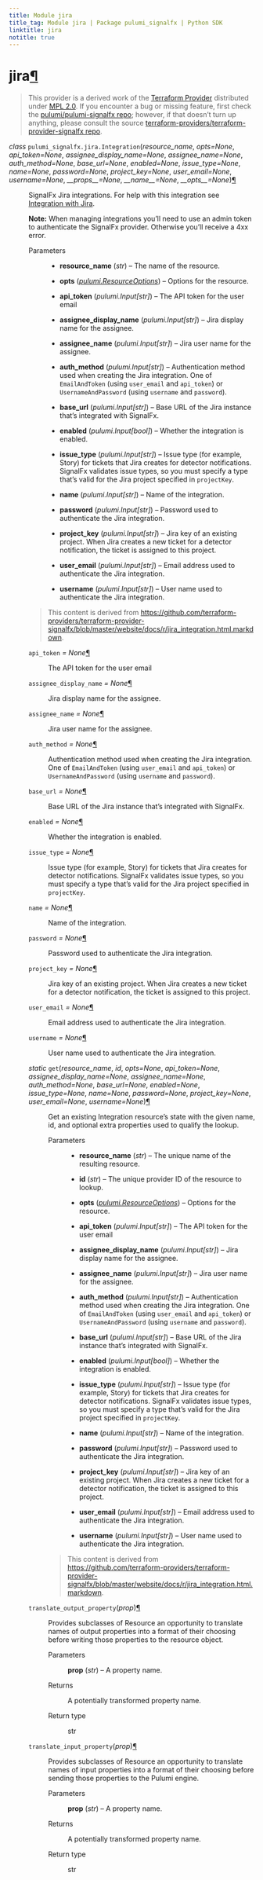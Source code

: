 ```yaml
---
title: Module jira
title_tag: Module jira | Package pulumi_signalfx | Python SDK
linktitle: jira
notitle: true
---
```


<div class="section" id="jira">
<h1>jira<a class="headerlink" href="#jira" title="Permalink to this headline">¶</a></h1>
<blockquote>
<div><p>This provider is a derived work of the <a class="reference external" href="https://github.com/terraform-providers/terraform-provider-signalfx">Terraform Provider</a> distributed under
<a class="reference external" href="https://www.mozilla.org/en-US/MPL/2.0/">MPL 2.0</a>. If you encounter a bug or missing feature, first check the
<a class="reference external" href="https://github.com/pulumi/pulumi-signalfx/issues">pulumi/pulumi-signalfx repo</a>; however, if that doesn’t turn up
anything, please consult the source <a class="reference external" href="https://github.com/terraform-providers/terraform-provider-signalfx/issues">terraform-providers/terraform-provider-signalfx repo</a>.</p>
</div></blockquote>
<span class="target" id="module-pulumi_signalfx.jira"></span><dl class="class">
<dt id="pulumi_signalfx.jira.Integration">
<em class="property">class </em><code class="sig-prename descclassname">pulumi_signalfx.jira.</code><code class="sig-name descname">Integration</code><span class="sig-paren">(</span><em class="sig-param">resource_name</em>, <em class="sig-param">opts=None</em>, <em class="sig-param">api_token=None</em>, <em class="sig-param">assignee_display_name=None</em>, <em class="sig-param">assignee_name=None</em>, <em class="sig-param">auth_method=None</em>, <em class="sig-param">base_url=None</em>, <em class="sig-param">enabled=None</em>, <em class="sig-param">issue_type=None</em>, <em class="sig-param">name=None</em>, <em class="sig-param">password=None</em>, <em class="sig-param">project_key=None</em>, <em class="sig-param">user_email=None</em>, <em class="sig-param">username=None</em>, <em class="sig-param">__props__=None</em>, <em class="sig-param">__name__=None</em>, <em class="sig-param">__opts__=None</em><span class="sig-paren">)</span><a class="headerlink" href="#pulumi_signalfx.jira.Integration" title="Permalink to this definition">¶</a></dt>
<dd><p>SignalFx Jira integrations. For help with this integration see <a class="reference external" href="https://docs.signalfx.com/en/latest/admin-guide/integrate-notifications.html#integrate-with-jira">Integration with Jira</a>.</p>
<p><strong>Note:</strong> When managing integrations you’ll need to use an admin token to authenticate the SignalFx provider. Otherwise you’ll receive a 4xx error.</p>
<dl class="field-list simple">
<dt class="field-odd">Parameters</dt>
<dd class="field-odd"><ul class="simple">
<li><p><strong>resource_name</strong> (<em>str</em>) – The name of the resource.</p></li>
<li><p><strong>opts</strong> (<a class="reference internal" href="../../pulumi/#pulumi.ResourceOptions" title="pulumi.ResourceOptions"><em>pulumi.ResourceOptions</em></a>) – Options for the resource.</p></li>
<li><p><strong>api_token</strong> (<em>pulumi.Input</em><em>[</em><em>str</em><em>]</em>) – The API token for the user email</p></li>
<li><p><strong>assignee_display_name</strong> (<em>pulumi.Input</em><em>[</em><em>str</em><em>]</em>) – Jira display name for the assignee.</p></li>
<li><p><strong>assignee_name</strong> (<em>pulumi.Input</em><em>[</em><em>str</em><em>]</em>) – Jira user name for the assignee.</p></li>
<li><p><strong>auth_method</strong> (<em>pulumi.Input</em><em>[</em><em>str</em><em>]</em>) – Authentication method used when creating the Jira integration. One of <code class="docutils literal notranslate"><span class="pre">EmailAndToken</span></code> (using <code class="docutils literal notranslate"><span class="pre">user_email</span></code> and <code class="docutils literal notranslate"><span class="pre">api_token</span></code>) or <code class="docutils literal notranslate"><span class="pre">UsernameAndPassword</span></code> (using <code class="docutils literal notranslate"><span class="pre">username</span></code> and <code class="docutils literal notranslate"><span class="pre">password</span></code>).</p></li>
<li><p><strong>base_url</strong> (<em>pulumi.Input</em><em>[</em><em>str</em><em>]</em>) – Base URL of the Jira instance that’s integrated with SignalFx.</p></li>
<li><p><strong>enabled</strong> (<em>pulumi.Input</em><em>[</em><em>bool</em><em>]</em>) – Whether the integration is enabled.</p></li>
<li><p><strong>issue_type</strong> (<em>pulumi.Input</em><em>[</em><em>str</em><em>]</em>) – Issue type (for example, Story) for tickets that Jira creates for detector notifications. SignalFx validates issue types, so you must specify a type that’s valid for the Jira project specified in <code class="docutils literal notranslate"><span class="pre">projectKey</span></code>.</p></li>
<li><p><strong>name</strong> (<em>pulumi.Input</em><em>[</em><em>str</em><em>]</em>) – Name of the integration.</p></li>
<li><p><strong>password</strong> (<em>pulumi.Input</em><em>[</em><em>str</em><em>]</em>) – Password used to authenticate the Jira integration.</p></li>
<li><p><strong>project_key</strong> (<em>pulumi.Input</em><em>[</em><em>str</em><em>]</em>) – Jira key of an existing project. When Jira creates a new ticket for a detector notification, the ticket is assigned to this project.</p></li>
<li><p><strong>user_email</strong> (<em>pulumi.Input</em><em>[</em><em>str</em><em>]</em>) – Email address used to authenticate the Jira integration.</p></li>
<li><p><strong>username</strong> (<em>pulumi.Input</em><em>[</em><em>str</em><em>]</em>) – User name used to authenticate the Jira integration.</p></li>
</ul>
</dd>
</dl>
<blockquote>
<div><p>This content is derived from <a class="reference external" href="https://github.com/terraform-providers/terraform-provider-signalfx/blob/master/website/docs/r/jira_integration.html.markdown">https://github.com/terraform-providers/terraform-provider-signalfx/blob/master/website/docs/r/jira_integration.html.markdown</a>.</p>
</div></blockquote>
<dl class="attribute">
<dt id="pulumi_signalfx.jira.Integration.api_token">
<code class="sig-name descname">api_token</code><em class="property"> = None</em><a class="headerlink" href="#pulumi_signalfx.jira.Integration.api_token" title="Permalink to this definition">¶</a></dt>
<dd><p>The API token for the user email</p>
</dd></dl>

<dl class="attribute">
<dt id="pulumi_signalfx.jira.Integration.assignee_display_name">
<code class="sig-name descname">assignee_display_name</code><em class="property"> = None</em><a class="headerlink" href="#pulumi_signalfx.jira.Integration.assignee_display_name" title="Permalink to this definition">¶</a></dt>
<dd><p>Jira display name for the assignee.</p>
</dd></dl>

<dl class="attribute">
<dt id="pulumi_signalfx.jira.Integration.assignee_name">
<code class="sig-name descname">assignee_name</code><em class="property"> = None</em><a class="headerlink" href="#pulumi_signalfx.jira.Integration.assignee_name" title="Permalink to this definition">¶</a></dt>
<dd><p>Jira user name for the assignee.</p>
</dd></dl>

<dl class="attribute">
<dt id="pulumi_signalfx.jira.Integration.auth_method">
<code class="sig-name descname">auth_method</code><em class="property"> = None</em><a class="headerlink" href="#pulumi_signalfx.jira.Integration.auth_method" title="Permalink to this definition">¶</a></dt>
<dd><p>Authentication method used when creating the Jira integration. One of <code class="docutils literal notranslate"><span class="pre">EmailAndToken</span></code> (using <code class="docutils literal notranslate"><span class="pre">user_email</span></code> and <code class="docutils literal notranslate"><span class="pre">api_token</span></code>) or <code class="docutils literal notranslate"><span class="pre">UsernameAndPassword</span></code> (using <code class="docutils literal notranslate"><span class="pre">username</span></code> and <code class="docutils literal notranslate"><span class="pre">password</span></code>).</p>
</dd></dl>

<dl class="attribute">
<dt id="pulumi_signalfx.jira.Integration.base_url">
<code class="sig-name descname">base_url</code><em class="property"> = None</em><a class="headerlink" href="#pulumi_signalfx.jira.Integration.base_url" title="Permalink to this definition">¶</a></dt>
<dd><p>Base URL of the Jira instance that’s integrated with SignalFx.</p>
</dd></dl>

<dl class="attribute">
<dt id="pulumi_signalfx.jira.Integration.enabled">
<code class="sig-name descname">enabled</code><em class="property"> = None</em><a class="headerlink" href="#pulumi_signalfx.jira.Integration.enabled" title="Permalink to this definition">¶</a></dt>
<dd><p>Whether the integration is enabled.</p>
</dd></dl>

<dl class="attribute">
<dt id="pulumi_signalfx.jira.Integration.issue_type">
<code class="sig-name descname">issue_type</code><em class="property"> = None</em><a class="headerlink" href="#pulumi_signalfx.jira.Integration.issue_type" title="Permalink to this definition">¶</a></dt>
<dd><p>Issue type (for example, Story) for tickets that Jira creates for detector notifications. SignalFx validates issue types, so you must specify a type that’s valid for the Jira project specified in <code class="docutils literal notranslate"><span class="pre">projectKey</span></code>.</p>
</dd></dl>

<dl class="attribute">
<dt id="pulumi_signalfx.jira.Integration.name">
<code class="sig-name descname">name</code><em class="property"> = None</em><a class="headerlink" href="#pulumi_signalfx.jira.Integration.name" title="Permalink to this definition">¶</a></dt>
<dd><p>Name of the integration.</p>
</dd></dl>

<dl class="attribute">
<dt id="pulumi_signalfx.jira.Integration.password">
<code class="sig-name descname">password</code><em class="property"> = None</em><a class="headerlink" href="#pulumi_signalfx.jira.Integration.password" title="Permalink to this definition">¶</a></dt>
<dd><p>Password used to authenticate the Jira integration.</p>
</dd></dl>

<dl class="attribute">
<dt id="pulumi_signalfx.jira.Integration.project_key">
<code class="sig-name descname">project_key</code><em class="property"> = None</em><a class="headerlink" href="#pulumi_signalfx.jira.Integration.project_key" title="Permalink to this definition">¶</a></dt>
<dd><p>Jira key of an existing project. When Jira creates a new ticket for a detector notification, the ticket is assigned to this project.</p>
</dd></dl>

<dl class="attribute">
<dt id="pulumi_signalfx.jira.Integration.user_email">
<code class="sig-name descname">user_email</code><em class="property"> = None</em><a class="headerlink" href="#pulumi_signalfx.jira.Integration.user_email" title="Permalink to this definition">¶</a></dt>
<dd><p>Email address used to authenticate the Jira integration.</p>
</dd></dl>

<dl class="attribute">
<dt id="pulumi_signalfx.jira.Integration.username">
<code class="sig-name descname">username</code><em class="property"> = None</em><a class="headerlink" href="#pulumi_signalfx.jira.Integration.username" title="Permalink to this definition">¶</a></dt>
<dd><p>User name used to authenticate the Jira integration.</p>
</dd></dl>

<dl class="method">
<dt id="pulumi_signalfx.jira.Integration.get">
<em class="property">static </em><code class="sig-name descname">get</code><span class="sig-paren">(</span><em class="sig-param">resource_name</em>, <em class="sig-param">id</em>, <em class="sig-param">opts=None</em>, <em class="sig-param">api_token=None</em>, <em class="sig-param">assignee_display_name=None</em>, <em class="sig-param">assignee_name=None</em>, <em class="sig-param">auth_method=None</em>, <em class="sig-param">base_url=None</em>, <em class="sig-param">enabled=None</em>, <em class="sig-param">issue_type=None</em>, <em class="sig-param">name=None</em>, <em class="sig-param">password=None</em>, <em class="sig-param">project_key=None</em>, <em class="sig-param">user_email=None</em>, <em class="sig-param">username=None</em><span class="sig-paren">)</span><a class="headerlink" href="#pulumi_signalfx.jira.Integration.get" title="Permalink to this definition">¶</a></dt>
<dd><p>Get an existing Integration resource’s state with the given name, id, and optional extra
properties used to qualify the lookup.</p>
<dl class="field-list simple">
<dt class="field-odd">Parameters</dt>
<dd class="field-odd"><ul class="simple">
<li><p><strong>resource_name</strong> (<em>str</em>) – The unique name of the resulting resource.</p></li>
<li><p><strong>id</strong> (<em>str</em>) – The unique provider ID of the resource to lookup.</p></li>
<li><p><strong>opts</strong> (<a class="reference internal" href="../../pulumi/#pulumi.ResourceOptions" title="pulumi.ResourceOptions"><em>pulumi.ResourceOptions</em></a>) – Options for the resource.</p></li>
<li><p><strong>api_token</strong> (<em>pulumi.Input</em><em>[</em><em>str</em><em>]</em>) – The API token for the user email</p></li>
<li><p><strong>assignee_display_name</strong> (<em>pulumi.Input</em><em>[</em><em>str</em><em>]</em>) – Jira display name for the assignee.</p></li>
<li><p><strong>assignee_name</strong> (<em>pulumi.Input</em><em>[</em><em>str</em><em>]</em>) – Jira user name for the assignee.</p></li>
<li><p><strong>auth_method</strong> (<em>pulumi.Input</em><em>[</em><em>str</em><em>]</em>) – Authentication method used when creating the Jira integration. One of <code class="docutils literal notranslate"><span class="pre">EmailAndToken</span></code> (using <code class="docutils literal notranslate"><span class="pre">user_email</span></code> and <code class="docutils literal notranslate"><span class="pre">api_token</span></code>) or <code class="docutils literal notranslate"><span class="pre">UsernameAndPassword</span></code> (using <code class="docutils literal notranslate"><span class="pre">username</span></code> and <code class="docutils literal notranslate"><span class="pre">password</span></code>).</p></li>
<li><p><strong>base_url</strong> (<em>pulumi.Input</em><em>[</em><em>str</em><em>]</em>) – Base URL of the Jira instance that’s integrated with SignalFx.</p></li>
<li><p><strong>enabled</strong> (<em>pulumi.Input</em><em>[</em><em>bool</em><em>]</em>) – Whether the integration is enabled.</p></li>
<li><p><strong>issue_type</strong> (<em>pulumi.Input</em><em>[</em><em>str</em><em>]</em>) – Issue type (for example, Story) for tickets that Jira creates for detector notifications. SignalFx validates issue types, so you must specify a type that’s valid for the Jira project specified in <code class="docutils literal notranslate"><span class="pre">projectKey</span></code>.</p></li>
<li><p><strong>name</strong> (<em>pulumi.Input</em><em>[</em><em>str</em><em>]</em>) – Name of the integration.</p></li>
<li><p><strong>password</strong> (<em>pulumi.Input</em><em>[</em><em>str</em><em>]</em>) – Password used to authenticate the Jira integration.</p></li>
<li><p><strong>project_key</strong> (<em>pulumi.Input</em><em>[</em><em>str</em><em>]</em>) – Jira key of an existing project. When Jira creates a new ticket for a detector notification, the ticket is assigned to this project.</p></li>
<li><p><strong>user_email</strong> (<em>pulumi.Input</em><em>[</em><em>str</em><em>]</em>) – Email address used to authenticate the Jira integration.</p></li>
<li><p><strong>username</strong> (<em>pulumi.Input</em><em>[</em><em>str</em><em>]</em>) – User name used to authenticate the Jira integration.</p></li>
</ul>
</dd>
</dl>
<blockquote>
<div><p>This content is derived from <a class="reference external" href="https://github.com/terraform-providers/terraform-provider-signalfx/blob/master/website/docs/r/jira_integration.html.markdown">https://github.com/terraform-providers/terraform-provider-signalfx/blob/master/website/docs/r/jira_integration.html.markdown</a>.</p>
</div></blockquote>
</dd></dl>

<dl class="method">
<dt id="pulumi_signalfx.jira.Integration.translate_output_property">
<code class="sig-name descname">translate_output_property</code><span class="sig-paren">(</span><em class="sig-param">prop</em><span class="sig-paren">)</span><a class="headerlink" href="#pulumi_signalfx.jira.Integration.translate_output_property" title="Permalink to this definition">¶</a></dt>
<dd><p>Provides subclasses of Resource an opportunity to translate names of output properties
into a format of their choosing before writing those properties to the resource object.</p>
<dl class="field-list simple">
<dt class="field-odd">Parameters</dt>
<dd class="field-odd"><p><strong>prop</strong> (<em>str</em>) – A property name.</p>
</dd>
<dt class="field-even">Returns</dt>
<dd class="field-even"><p>A potentially transformed property name.</p>
</dd>
<dt class="field-odd">Return type</dt>
<dd class="field-odd"><p>str</p>
</dd>
</dl>
</dd></dl>

<dl class="method">
<dt id="pulumi_signalfx.jira.Integration.translate_input_property">
<code class="sig-name descname">translate_input_property</code><span class="sig-paren">(</span><em class="sig-param">prop</em><span class="sig-paren">)</span><a class="headerlink" href="#pulumi_signalfx.jira.Integration.translate_input_property" title="Permalink to this definition">¶</a></dt>
<dd><p>Provides subclasses of Resource an opportunity to translate names of input properties into
a format of their choosing before sending those properties to the Pulumi engine.</p>
<dl class="field-list simple">
<dt class="field-odd">Parameters</dt>
<dd class="field-odd"><p><strong>prop</strong> (<em>str</em>) – A property name.</p>
</dd>
<dt class="field-even">Returns</dt>
<dd class="field-even"><p>A potentially transformed property name.</p>
</dd>
<dt class="field-odd">Return type</dt>
<dd class="field-odd"><p>str</p>
</dd>
</dl>
</dd></dl>

</dd></dl>

</div>
